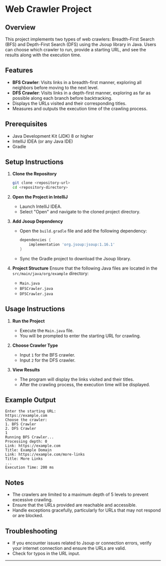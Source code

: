# Web Crawler Project

## Overview
This project implements two types of web crawlers: Breadth-First Search (BFS) and Depth-First Search (DFS) using the Jsoup library in Java. Users can choose which crawler to run, provide a starting URL, and see the results along with the execution time.

## Features
- **BFS Crawler**: Visits links in a breadth-first manner, exploring all neighbors before moving to the next level.
- **DFS Crawler**: Visits links in a depth-first manner, exploring as far as possible along each branch before backtracking.
- Displays the URLs visited and their corresponding titles.
- Measures and outputs the execution time of the crawling process.

## Prerequisites
- Java Development Kit (JDK) 8 or higher
- IntelliJ IDEA (or any Java IDE)
- Gradle

## Setup Instructions

1. **Clone the Repository**
   ```bash
   git clone <repository-url>
   cd <repository-directory>
   ```

2. **Open the Project in IntelliJ**
   - Launch IntelliJ IDEA.
   - Select "Open" and navigate to the cloned project directory.

3. **Add Jsoup Dependency**
   - Open the `build.gradle` file and add the following dependency:
     ```groovy
     dependencies {
         implementation 'org.jsoup:jsoup:1.16.1'
     }
     ```
   - Sync the Gradle project to download the Jsoup library.

4. **Project Structure**
   Ensure that the following Java files are located in the `src/main/java/org/example` directory:
   - `Main.java`
   - `BFSCrawler.java`
   - `DFSCrawler.java`

## Usage Instructions

1. **Run the Project**
   - Execute the `Main.java` file. 
   - You will be prompted to enter the starting URL for crawling.

2. **Choose Crawler Type**
   - Input `1` for the BFS crawler.
   - Input `2` for the DFS crawler.

3. **View Results**
   - The program will display the links visited and their titles.
   - After the crawling process, the execution time will be displayed.

## Example Output
```
Enter the starting URL:
https://example.com
Choose the crawler:
1. BFS Crawler
2. DFS Crawler
1
Running BFS Crawler...
Processing depth: 0
Link: https://example.com
Title: Example Domain
Link: https://example.com/more-links
Title: More Links
...
Execution Time: 200 ms
```

## Notes
- The crawlers are limited to a maximum depth of 5 levels to prevent excessive crawling.
- Ensure that the URLs provided are reachable and accessible.
- Handle exceptions gracefully, particularly for URLs that may not respond or are blocked.

## Troubleshooting
- If you encounter issues related to Jsoup or connection errors, verify your internet connection and ensure the URLs are valid.
- Check for typos in the URL input.

---
